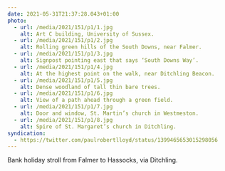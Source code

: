 ```yaml
---
date: 2021-05-31T21:37:28.043+01:00
photo:
  - url: /media/2021/151/p1/1.jpg
    alt: Art C building, University of Sussex.
  - url: /media/2021/151/p1/2.jpg
    alt: Rolling green hills of the South Downs, near Falmer.
  - url: /media/2021/151/p1/3.jpg
    alt: Signpost pointing east that says ‘South Downs Way’.
  - url: /media/2021/151/p1/4.jpg
    alt: At the highest point on the walk, near Ditchling Beacon.
  - url: /media/2021/151/p1/5.jpg
    alt: Dense woodland of tall thin bare trees.
  - url: /media/2021/151/p1/6.jpg
    alt: View of a path ahead through a green field.
  - url: /media/2021/151/p1/7.jpg
    alt: Door and window, St. Martin’s church in Westmeston.
  - url: /media/2021/151/p1/8.jpg
    alt: Spire of St. Margaret’s church in Ditchling.
syndication:
  - https://twitter.com/paulrobertlloyd/status/1399465653015298056
---
```


Bank holiday stroll from Falmer to Hassocks, via Ditchling.
